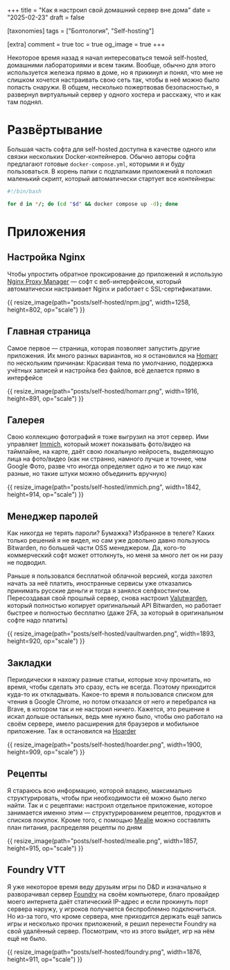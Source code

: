 +++
title = "Как я настроил свой домашний сервер вне дома"
date = "2025-02-23"
draft = false

[taxonomies]
tags = ["Болтология", "Self-hosting"]

[extra]
comment = true
toc = true
og_image = true
+++

Некоторое время назад я начал интересоваться темой self-hosted, домашними лабораториями и всем таким. Вообще, обычно для этого используется железка прямо в доме, но я прикинул и понял, что мне не слишком хочется настраивать свою сеть так, чтобы в неё можно было попасть снаружи. В общем, несколько пожертвовав безопасностью, я развернул виртуальный сервер у одного хостера и расскажу, что и как там поднял.

<!--more-->

# Развёртывание

Большая часть софта для self-hosted доступна в качестве одного или связки нескольких Docker-контейнеров. Обычно авторы софта предлагают готовые `docker-compose.yml`, которыми я и буду пользоваться. В корень папки с подпапками приложений я положил маленький скрипт, который автоматически стартует все контейнеры:

```bash
#!/bin/bash

for d in */; do (cd "$d" && docker compose up -d); done
```

# Приложения

## Настройка Nginx

Чтобы упростить обратное проксирование до приложений я использую [Nginx Proxy Manager](https://nginxproxymanager.com/) — софт с веб-интерфейсом, который автоматически настраивает Nginx и работает с SSL-сертификатами.

{{ resize_image(path="posts/self-hosted/npm.jpg", width=1258, height=802, op="scale") }}

## Главная страница

Самое первое — страница, которая позволяет запустить другие приложения. Их много разных вариантов, но я остановился на [Homarr](https://homarr.dev) по нескольким причинам: Красивая тема по умолчанию, поддержка учётных записей и настройка без файлов, всё делается прямо в интерфейсе

{{ resize_image(path="posts/self-hosted/homarr.png", width=1916, height=891, op="scale") }}

## Галерея

Свою коллекцию фотографий я тоже выгрузил на этот сервер. Ими управляет [Immich](https://immich.app), который может показывать фото/видео на таймлайне, на карте, даёт свою локальную нейросеть, выделяющую лица на фото/видео (как ни странно, намного лучше и точнее, чем Google Фото, разве что иногда определяет одно и то же лицо как разные, но такие штуки можно объединить вручную)

{{ resize_image(path="posts/self-hosted/immich.png", width=1842, height=914, op="scale") }}

## Менеджер паролей

Как никогда не терять пароли? Бумажка? Избранное в телеге? Каких только решений я не видел, но сам уже довольно давно пользуюсь Bitwarden, по большей части OSS менеджером. Да, кого-то коммерческий софт может оттолкнуть, но меня за много лет он ни разу не подводил.


Раньше я пользовался бесплатной облачной версией, когда захотел начать за неё платить, иностранные сервисы уже отказались принимать русские деньги и тогда я занялся селфхостингом. Пересоздавая свой прошлый сервер, снова настроил [Valutwarden](https://github.com/dani-garcia/vaultwarden), который полностью копирует оригинальный API Bitwarden, но работает быстрее и полностью бесплатно (даже 2FA, за который в оригинальном софте надо платить)

{{ resize_image(path="posts/self-hosted/vaultwarden.png", width=1893, height=920, op="scale") }}

## Закладки

Периодически я нахожу разные статьи, которые хочу прочитать, но время, чтобы сделать это сразу, есть не всегда. Поэтому приходится куда-то их откладывать. Какое-то время я пользовался списком для чтения в Google Chrome, но потом отказался от него и перебрался на Brave, в котором так и не настроил ничего. Кажется, это решение я искал дольше остальных, ведь мне нужно было, чтобы оно работало на своём сервере, имело расширения для браузеров и мобильное приложение. Так я остановился на [Hoarder](https://hoarder.app)

{{ resize_image(path="posts/self-hosted/hoarder.png", width=1900, height=909, op="scale") }}

## Рецепты

Я стараюсь всю информацию, которой владею, максимально структурировать, чтобы при необходимости её можно было легко найти. Так и с рецептами: настроил отдельное приложение, которое занимается именно этим — структурированием рецептов, продуктов и списков покупок. Кроме того, с помощью [Mealie](https://mealie.io) можно составлять план питания, распределяя рецепты по дням

{{ resize_image(path="posts/self-hosted/mealie.png", width=1857, height=915, op="scale") }}

## Foundry VTT

Я уже некоторое время веду друзьям игры по D&D и изначально я разворачивал сервер [Foundry](https://foundryvtt.com) на своём компьютере, благо провайдер моего интернета даёт статический IP-адрес и если прокинуть порт сервера наружу, у игроков получается беспроблемно подключиться. Но из-за того, что кроме сервера, мне приходится держать ещё запись игры и несколько прочих приложений, я решил перенести Foundry на свой удалённый сервер. Посмотрим, что из этого выйдет, игр на нём ещё не было.

{{ resize_image(path="posts/self-hosted/foundry.png", width=1876, height=911, op="scale") }}

